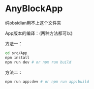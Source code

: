 # AnyBlockApp

纯obsidian用不上这个文件夹

App版本的编译：(两种方法都可以)

方法一：

```bash
cd src/App
npm install
npm run dev # or npm run build
```

方法二：

```bash
npm run app:dev # or npm run app:build
```
